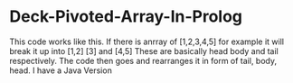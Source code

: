 # Deck-Pivoted-Array-In-Prolog
This code works like this. If there is anrray of [1,2,3,4,5] for example it will break it up into [1,2] [3] and [4,5] These are basically head body and tail respectively. The code then goes and rearranges it in form of tail, body, head. I have a Java Version
